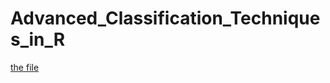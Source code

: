 # Advanced_Classification_Techniques_in_R

[the file](https://htmlpreview.github.io/?https://github.com/matthew-macwan/Advanced_Classification_Techniques_in_R/blob/main/Over_Under_Classification.html)
